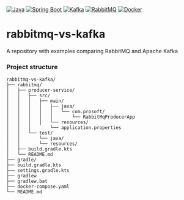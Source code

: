 [![Java](https://img.shields.io/badge/Java-E43222??style=for-the-badge&logo=openjdk&logoColor=FFFFFF)](https://www.java.com/)
[![Spring Boot](https://img.shields.io/badge/Spring_Boot-FFFFFF??style=for-the-badge&logo=Spring)](https://spring.io/projects/spring-boot/)
[![Kafka](https://img.shields.io/badge/Kafka-000000??style=for-the-badge&logo=apachekafka)](https://kafka.apache.org/)
[![RabbitMQ](https://img.shields.io/badge/RabbitMQ-FFFFFF??style=for-the-badge&logo=rabbitmq)](https://www.rabbitmq.com/)
[![Docker](https://img.shields.io/badge/Docker-0E2B62??style=for-the-badge&logo=Docker&logoColor=FFFFFF)](https://www.docker.com/)
# rabbitmq-vs-kafka
A repository with examples comparing RabbitMQ and Apache Kafka

### Project structure
```
rabbitmq-vs-kafka/
├── rabbitmq/
│   ├── producer-service/
│   │   ├── src/
│   │   │   ├── main/
│   │   │   │   ├── java/
│   │   │   │   │   └── com.prosoft/
│   │   │   │   │       └── RabbitMqProducerApp
│   │   │   │   └── resources/
│   │   │       └── application.properties
│   │   └── test/
│   │       └── java/
│   │       └── resources/
│   ├── build.gradle.kts
│   └── README.md
├── gradle/
├── build.gradle.kts
├── settings.gradle.kts
├── gradlew
├── gradlew.bat
├── docker-compose.yaml
└── README.md
```